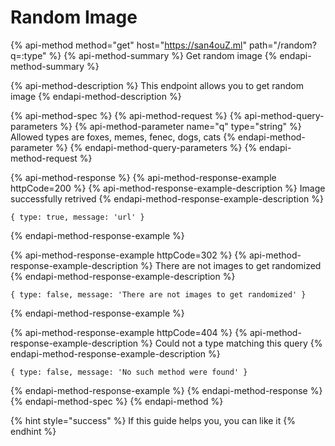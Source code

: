 # Random Image

{% api-method method="get" host="https://san4ouZ.ml" path="/random?q=:type" %}
{% api-method-summary %}
Get random image
{% endapi-method-summary %}

{% api-method-description %}
This endpoint allows you to get random image
{% endapi-method-description %}

{% api-method-spec %}
{% api-method-request %}
{% api-method-query-parameters %}
{% api-method-parameter name="q" type="string" %}
Allowed types are foxes, memes, fenec, dogs, cats
{% endapi-method-parameter %}
{% endapi-method-query-parameters %}
{% endapi-method-request %}

{% api-method-response %}
{% api-method-response-example httpCode=200 %}
{% api-method-response-example-description %}
Image successfully retrived
{% endapi-method-response-example-description %}

```
{ type: true, message: 'url' }
```
{% endapi-method-response-example %}

{% api-method-response-example httpCode=302 %}
{% api-method-response-example-description %}
There are not images to get randomized
{% endapi-method-response-example-description %}

```
{ type: false, message: 'There are not images to get randomized' }
```
{% endapi-method-response-example %}

{% api-method-response-example httpCode=404 %}
{% api-method-response-example-description %}
Could not a type matching this query
{% endapi-method-response-example-description %}

```
{ type: false, message: 'No such method were found' }
```
{% endapi-method-response-example %}
{% endapi-method-response %}
{% endapi-method-spec %}
{% endapi-method %}

{% hint style="success" %}
If this guide helps you, you can like it
{% endhint %}

